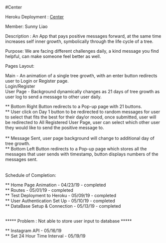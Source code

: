 #Center

Heroku Deployment : [Center](https://centering.herokuapp.com/)

Member: Sunny Liao

Description : An App that pays positive messages forward, at the same time increases self inner growth, symbolically through the life cycle of a tree.

Purpose: We are facing different challenges daily, a kind message you find helpful, can make someone feel better as well.

Pages Layout: 

Main - An animation of a single tree growth, with an enter button redirects user to Login or Register page. <br/>
Login/Register <br/>
User Page - Background dynamically changes as 21 days of tree growth as user log to send a message to other user daily. <br/>
                          
** Bottom Right Button redirects to a Pop-up page with 21 buttons. <br/>
** User click on Day 1 button to be redirected to random messages for user to select that fits the best for their day/or mood, once submitted, user will be redirected to All Registered User Page, user can select which other user they would like to send the positive message to.  <br/>                       
** Message Sent, user page background will change to additional day of tree growth. <br/>
** Bottom Left Button redirects to a Pop-up page which stores all the messages that user sends with timestamp, button displays numbers of the messages sent.<br/>
<br/> 
<br/>
Schedule of Completion:

** Home Page Animation - 04/23/19 - completed <br/>
** Routes - 05/01/19 - completed <br/>
** Test Deployment to Heroku - 05/09/19 - completed <br/>
** User Authentication Set Up - 05/10/19 - completed <br/>
** DataBase Setup & Connection - 05/13/19 - completed <br/>
<br/>

***** Problem : Not able to store user input to database *****


** Instagram API - 05/16/19 <br/>
** Set 24 Hour Time Interval - 05/19/19 <br/>



                          
                          
                          
              
                          
                          
              
                          
                          
              
              

